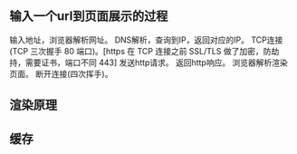 ## 输入一个url到页面展示的过程
输入地址，浏览器解析网址。
DNS解析，查询到IP，返回对应的IP。
TCP连接(TCP 三次握手 80 端口)。[https 在 TCP 连接之前 SSL/TLS 做了加密，防劫持，需要证书，端口不同 443]
发送http请求。
返回http响应。
浏览器解析渲染页面。
断开连接(四次挥手)。



## 渲染原理

## 缓存
